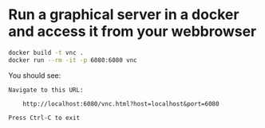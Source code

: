 # Run a graphical server in a docker and access it from your webbrowser

```bash
docker build -t vnc .
docker run --rm -it -p 6080:6080 vnc
```

You should see:
```
Navigate to this URL:

    http://localhost:6080/vnc.html?host=localhost&port=6080

Press Ctrl-C to exit
```
